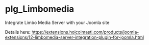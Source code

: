 # plg_Limbomedia
Integrate Limbo Media Server with your Joomla site

Details here: https://extensions.hoicoimasti.com/products/joomla-extensions/12-limbomedia-server-integration-plugin-for-joomla.html
